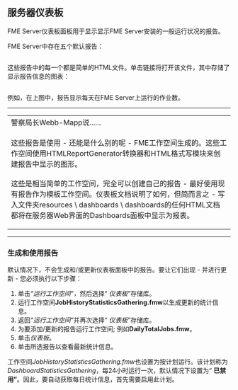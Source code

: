  <div id="readme" class="readme blob instapaper_body">
    <article class="markdown-body entry-content" itemprop="text"><h2><a id="user-content-server-dashboards" class="anchor" aria-hidden="true" href="./1.11.ServerDashboards.md#server-dashboards"></a><font style="vertical-align: inherit;"><font style="vertical-align: inherit;">服务器仪表板</font></font></h2>
<p><font style="vertical-align: inherit;"><font style="vertical-align: inherit;">FME Server仪表板面板用于显示显示FME Server安装的一般运行状况的报告。</font></font></p>
<p><font style="vertical-align: inherit;"><font style="vertical-align: inherit;">FME Server中存在五个默认报告：</font></font></p>
<p><a target="_blank" rel="noopener noreferrer" href="./Images/Img1.64.DashboardReports.png"><img src="./Images/Img1.64.DashboardReports.png" alt="" style="max-width:100%;"></a></p>
<p><font style="vertical-align: inherit;"><font style="vertical-align: inherit;">这些报告中的每一个都是简单的HTML文件。</font><font style="vertical-align: inherit;">单击链接将打开该文件，其中存储了显示报告信息的图表：</font></font></p>
<p><a target="_blank" rel="noopener noreferrer" href="./Images/Img1.65.DashboardJobReport.png"><img src="./Images/Img1.65.DashboardJobReport.png" alt="" style="max-width:100%;"></a></p>
<p><font style="vertical-align: inherit;"><font style="vertical-align: inherit;">例如，在上图中，报告显示每天在FME Server上运行的作业数。</font></font></p>
<hr>

<table>
<tbody><tr>
<td>
<i></i><font style="vertical-align: inherit;"><font style="vertical-align: inherit;">
警察局长Webb-Mapp说......
</font></font></td>
</tr>
<tr>
<td><font style="vertical-align: inherit;"><font style="vertical-align: inherit;">

这些报告是使用 - 还能是什么别的呢 -  FME工作空间生成的。</font><font style="vertical-align: inherit;">这些工作空间使用HTMLReportGenerator转换器和HTML格式写模块来创建报告中显示的图形。 
</font></font><br><br><font style="vertical-align: inherit;"><font style="vertical-align: inherit;">这些是相当简单的工作空间，完全可以创建自己的报告 - 最好使用现有报告作为模板工作空间。</font><font style="vertical-align: inherit;">仪表板文档说明了如何，但简而言之 - 写入文件夹resources \ dashboards \ dashboards的任何HTML文档都将在服务器Web界面的Dashboards面板中显示为报表。

</font></font></td>
</tr>
</tbody></table>
<hr>
<h3><a id="user-content-generating-and-using-reports" class="anchor" aria-hidden="true" href="./1.11.ServerDashboards.md#generating-and-using-reports"></a><font style="vertical-align: inherit;"><font style="vertical-align: inherit;">生成和使用报告</font></font></h3>
<p><font style="vertical-align: inherit;"><font style="vertical-align: inherit;">默认情况下，不会生成和/或更新仪表板面板中的报告。</font><font style="vertical-align: inherit;">要让它们出现 - 并进行更新 - 您必须执行以下步骤：</font></font></p>
<ol>
<li><font style="vertical-align: inherit;"><font style="vertical-align: inherit;">单击</font></font><em><font style="vertical-align: inherit;"><font style="vertical-align: inherit;">“运行工作空间”，</font></font></em><font style="vertical-align: inherit;"><font style="vertical-align: inherit;">然后选择“ </font></font><em><font style="vertical-align: inherit;"><font style="vertical-align: inherit;">仪表板”</font></font></em><font style="vertical-align: inherit;"><font style="vertical-align: inherit;">存储库。</font></font></li>
<li><font style="vertical-align: inherit;"><font style="vertical-align: inherit;">运行工作空间</font></font><strong><font style="vertical-align: inherit;"><font style="vertical-align: inherit;">JobHistoryStatisticsGathering.fmw</font></font></strong><font style="vertical-align: inherit;"><font style="vertical-align: inherit;">以生成更新的统计信息。</font></font></li>
<li><font style="vertical-align: inherit;"><font style="vertical-align: inherit;">返回</font></font><em><font style="vertical-align: inherit;"><font style="vertical-align: inherit;">“运行工作空间”</font></font></em><font style="vertical-align: inherit;"><font style="vertical-align: inherit;">并</font><font style="vertical-align: inherit;">再次</font><font style="vertical-align: inherit;">选择“ </font></font><em><font style="vertical-align: inherit;"><font style="vertical-align: inherit;">仪表板”</font></font></em><font style="vertical-align: inherit;"><font style="vertical-align: inherit;">存储库。</font></font></li>
<li><font style="vertical-align: inherit;"><font style="vertical-align: inherit;">为要添加/更新的报告运行工作空间; </font><font style="vertical-align: inherit;">例如</font></font><strong><font style="vertical-align: inherit;"><font style="vertical-align: inherit;">DailyTotalJobs.fmw</font></font></strong><font style="vertical-align: inherit;"><font style="vertical-align: inherit;">。</font></font></li>
<li><font style="vertical-align: inherit;"><font style="vertical-align: inherit;">单击</font></font><em><font style="vertical-align: inherit;"><font style="vertical-align: inherit;">仪表板</font></font></em><font style="vertical-align: inherit;"><font style="vertical-align: inherit;">。</font></font></li>
<li><font style="vertical-align: inherit;"><font style="vertical-align: inherit;">单击所选报告以查看最新统计信息。</font></font></li>
</ol>
<p><font style="vertical-align: inherit;"><font style="vertical-align: inherit;">工作空间</font></font><em><font style="vertical-align: inherit;"><font style="vertical-align: inherit;">JobHistoryStatisticsGathering.fmw</font></font></em><font style="vertical-align: inherit;"><font style="vertical-align: inherit;">也设置为按计划运行。</font><font style="vertical-align: inherit;">该计划称为</font></font><em><font style="vertical-align: inherit;"><font style="vertical-align: inherit;">DashboardStatisticsGathering</font></font></em><font style="vertical-align: inherit;"><font style="vertical-align: inherit;">，每24小时运行一次</font><font style="vertical-align: inherit;">，默认情况下</font><font style="vertical-align: inherit;">设置为“ </font></font><strong><font style="vertical-align: inherit;"><font style="vertical-align: inherit;">已禁用”</font></font></strong><font style="vertical-align: inherit;"><font style="vertical-align: inherit;">。</font><font style="vertical-align: inherit;">因此，要自动获取每日统计信息，首先需要启用此计划。</font></font></p>
</article>
  </div>
  
